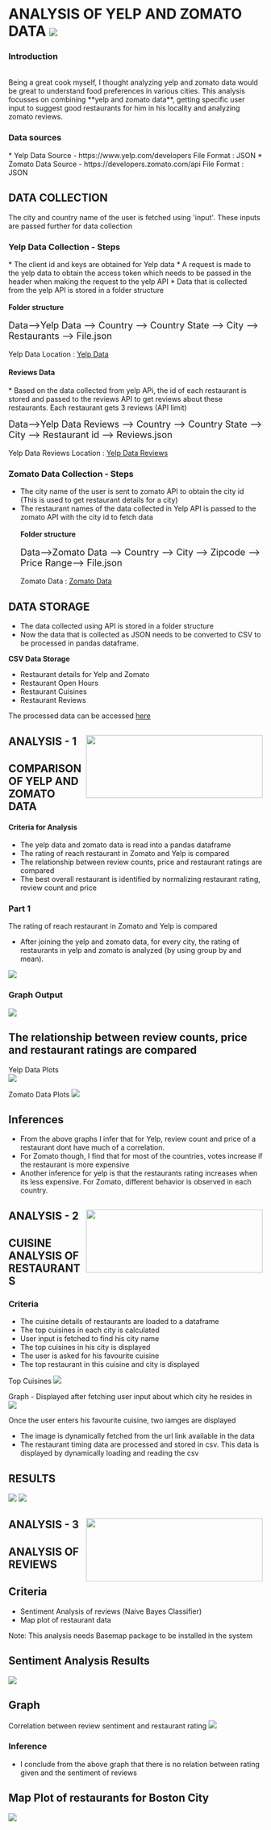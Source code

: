 
<h1> ANALYSIS OF YELP AND ZOMATO DATA

  <img src="Images\yelpzomato.jpg">

<h3>Introduction</h3><br>
Being a great cook myself, I thought analyzing yelp and zomato data would be great to understand food preferences in various cities. This analysis focusses on combining **yelp and zomato data**, getting specific user input to suggest good restaurants for him in his locality and analyzing zomato reviews.

<h3>Data sources</h3>
* Yelp Data Source -   https://www.yelp.com/developers   File Format : JSON
* Zomato Data Source - https://developers.zomato.com/api File Format : JSON

<h2> DATA COLLECTION </h2>

The city and country name of the user is fetched using 'input'. These inputs are passed further for data collection

<h3>Yelp Data Collection - Steps</h3>
* The client id and keys are obtained for Yelp data
* A request is made to the yelp data to obtain the access token which needs to be passed in the header when making the request to the yelp API 
* Data that is collected from the yelp API is stored in a folder structure<br><br>
<b>Folder structure</b><br><br>
<font size=4>Data-->Yelp Data --> Country --> Country State --> City --> Restaurants --> File.json</font><br><br>
Yelp Data Location : <a href="Data/Yelp Data"> Yelp Data </a>
<h4>Reviews Data</h4>
* Based on the data collected from yelp APi, the id of each restaurant is stored and passed to the reviews API to get reviews about these restaurants. Each restaurant gets 3 reviews (API limit)

 <font size=4>Data-->Yelp Data Reviews --> Country --> Country State --> City --> Restaurant id --> Reviews.json</font><br><br>
 Yelp Data Reviews Location : <a href="Data/Yelp Data Reviews"> Yelp Data Reviews </a>

<h3>Zomato Data Collection - Steps</h3>

* The city name of the user is sent to zomato API to obtain the city id (This is used to get restaurant details for a city)
* The restaurant names of the data collected in Yelp API is passed to the zomato API with the city id to fetch data <br><br>
<b>Folder structure</b><br><br>
<font size=4>Data-->Zomato Data --> Country --> City --> Zipcode --> Price Range--> File.json</font><br><br>
Zomato Data : <a href="Data/Zomato Data"/>Zomato Data</a>

<h2> DATA STORAGE </h2>

* The data collected using API is stored in a folder structure
* Now the data that is collected as JSON needs to be converted to CSV to be processed in pandas dataframe.

 <b>CSV Data Storage<br></b>
- Restaurant details for Yelp and Zomato  
- Restaurant Open Hours 
- Restaurant Cuisines 
- Restaurant Reviews

The processed data can be accessed <a href="Other Files">here</a>

## ANALYSIS - 1 <img align="right" style="width:350px;height:125px;margin-top:0px;padding-top:0px;" src="Images/cloud-pricing.png"/>
## COMPARISON OF YELP AND ZOMATO DATA

#### Criteria for Analysis
* The yelp data and zomato data is read into a pandas dataframe
* The rating of reach restaurant in Zomato and Yelp is compared
* The relationship between review counts, price and restaurant ratings are compared
* The best overall restaurant is identified by normalizing restaurant rating, review count and price


### Part 1
The rating of reach restaurant in Zomato and Yelp is compared <br>
* After joining the yelp and zomato data, for every city, the rating of restaurants in yelp and zomato is analyzed (by using group by and mean).


<img src="Readme images/Analysis1-yelpzomato.PNG">

### Graph Output

<img src="Output/Analysis 1/Analysis1-Rating.jpg">

## The relationship between review counts, price and restaurant ratings are compared

Yelp Data Plots<br>
<img src="Output/Analysis 1/yelp1.JPG">

Zomato Data Plots
<img src="Output/Analysis 1/zomato1.jpg">

## Inferences

* From the above graphs I infer that for Yelp, review count and price of a restaurant dont have much of a correlation.
* For Zomato though, I find that for most of the countries, votes increase if the restaurant is more expensive
* Another inference for yelp is that the restaurants rating increases when its less expensive. For Zomato, different behavior is observed in each country.


## ANALYSIS - 2 <img align="right" style="width:350px;height:125px;margin-top:0px;padding-top:0px;" src="Readme images/analysis2cui.jpg"/>
## CUISINE ANALYSIS OF RESTAURANTS

### Criteria

* The cuisine details of restaurants are loaded to a dataframe
* The top cuisines in each city is calculated
* User input is fetched to find his city name
* The top cuisines in his city is displayed
* The user is asked for his favourite cuisine
* The top restaurant in this cuisine and city is displayed

Top Cuisines
<img src="Readme images/analysis2.PNG">


Graph - Displayed after fetching user input about which city he resides in<br>
  <img src="Output/Analysis 2/cuisine.PNG">

Once the user enters his favourite cuisine, two iamges are displayed
- The image is dynamically fetched from the url link available in the data
- The restaurant timing data are processed and stored in csv. This data is displayed by dynamically loading and reading the csv

## RESULTS

<img src="Output/Analysis 2/topres.PNG">

<img src="Output/Analysis 2/cheapres.PNG">

## ANALYSIS - 3 <img align="right" style="width:350px;height:125px;margin-top:0px;padding-top:0px;" src="Readme images/rateit.jpg"/>
## ANALYSIS OF REVIEWS

## Criteria
* Sentiment Analysis of reviews (Naive Bayes Classifier)
* Map plot of restaurant data

Note: This analysis needs Basemap package to be installed in the system

## Sentiment Analysis Results
<img src= "Output/Analysis 3/sentiment.PNG">

## Graph
Correlation between review sentiment and restaurant rating
   <img src= "Output/Analysis 3/graph.PNG">

### Inference
* I conclude from the above graph that there is no relation between rating given and the sentiment of reviews

##  Map Plot of restaurants for Boston City

<img src="Output/Analysis 3/mapplot.PNG">


```python

```
